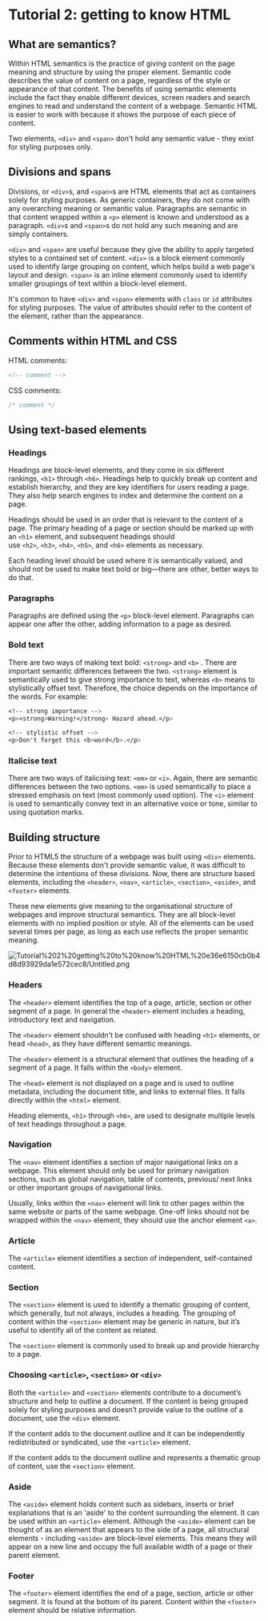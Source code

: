 # Tutorial 2: getting to know HTML

## What are semantics?

Within HTML semantics is the practice of giving content on the page meaning and structure by using the proper element. Semantic code describes the value of content on a page, regardless of the style or appearance of that content. The benefits of using semantic elements include the fact they enable different devices, screen readers and search engines to read and understand the content of a webpage. Semantic HTML is easier to work with because it shows the purpose of each piece of content.

Two elements, `<div>` and `<span>` don't hold any semantic value - they exist for styling purposes only.

## Divisions and spans

Divisions, or `<div>`s, and `<span>`s are HTML elements that act as containers solely for styling purposes. As generic containers, they do not come with any overarching meaning or semantic value. Paragraphs are semantic in that content wrapped within a `<p>` element is known and understood as a paragraph. `<div>`s and `<span>`s do not hold any such meaning and are simply containers.

`<div>` and `<span>` are useful because they give the ability to apply targeted styles to a contained set of content. `<div>` is a block element commonly used to identify large grouping on content, which helps build a web page's layout and design. `<span>` is an inline element commonly used to identify smaller groupings of text within a block-level element. 

It's common to have `<div>` and `<span>` elements with `class` or `id` attributes for styling purposes. The value of attributes should refer to the content of the element, rather than the appearance.

## Comments within HTML and CSS

HTML comments:

```html
<!-- comment -->
```

CSS comments:

```css
/* comment */
```

## Using text-based elements

### Headings

Headings are block-level elements, and they come in six different rankings, `<h1>` through `<h6>`. Headings help to quickly break up content and establish hierarchy, and they are key identifiers for users reading a page. They also help search engines to index and determine the content on a page.

Headings should be used in an order that is relevant to the content of a page. The primary heading of a page or section should be marked up with an `<h1>` element, and subsequent headings should use `<h2>`, `<h3>`, `<h4>`, `<h5>`, and `<h6>` elements as necessary.

Each heading level should be used where it is semantically valued, and should not be used to make text bold or big—there are other, better ways to do that.

### Paragraphs

Paragraphs are defined using the `<p>` block-level element. Paragraphs can appear one after the other, adding information to a page as desired.

### **Bold text**

There are two ways of making text bold: `<strong>` and `<b>` . There are important semantic differences between the two. `<strong>` element is semantically used to give strong importance to text, whereas `<b>` means to stylistically offset text. Therefore, the choice depends on the importance of the words. For example:

```css
<!-- strong importance -->
<p><strong>Warning!</strong> Hazard ahead.</p>

<!-- stylistic offset -->
<p>Don't forget this <b>word</b>.</p>
```

### Italicise text

There are two ways of italicising text: `<em>` or `<i>`. Again, there are semantic differences between the two options. `<em>` is used semantically to place a stressed emphasis on text (most commonly used option). The `<i>` element is used to semantically convey text in an alternative voice or tone, similar to using quotation marks.

## Building structure

Prior to HTML5 the structure of a webpage was built using `<div>` elements. Because these elements don't provide semantic value, it was difficult to determine the intentions of these divisions. Now, there are structure based  elements, including the `<header>`, `<nav>`, `<article>`, `<section>`, `<aside>`, and `<footer>` elements.

These new elements give meaning to the organisational structure of webpages and improve structural semantics. They are all block-level elements with no implied position or style. All of the elements can be used several times per page, as long as each use reflects the proper semantic meaning.

![Tutorial%202%20getting%20to%20know%20HTML%20e36e6150cb0b4d8d93929da1e572cec8/Untitled.png](Tutorial%202%20getting%20to%20know%20HTML%20e36e6150cb0b4d8d93929da1e572cec8/Untitled.png)

### Headers

The `<header>` element identifies the top of a page, article, section or other segment of a page. In general the `<header>` element includes a heading, introductory text and navigation.

The `<header>` element shouldn't be confused with heading `<h1>` elements, or head `<head>`, as they have different semantic meanings. 

The `<header>` element is a structural element that outlines the heading of a segment of a page. It falls within the `<body>` element.

The `<head>` element is not displayed on a page and is used to outline metadata, including the document title, and links to external files. It falls directly within the `<html>` element.

Heading elements, `<h1>` through `<h6>`, are used to designate multiple levels of text headings throughout a page.

### Navigation

The `<nav>` element identifies a section of major navigational links on a webpage. This element should only be used for primary navigation sections, such as global navigation, table of contents, previous/ next links or other important groups of navigational links.

Usually, links within the `<nav>` element will link to other pages within the same website or parts of the same webpage. One-off links should not be wrapped within the `<nav>` element, they should use the anchor element `<a>`.

### Article

The `<article>` element identifies a section of independent, self-contained content. 

### Section

The `<section>` element is used to identify a thematic grouping of content, which generally, but not always, includes a heading. The grouping of content within the `<section>` element may be generic in nature, but it’s useful to identify all of the content as related.

The `<section>` element is commonly used to break up and provide hierarchy to a page.

### Choosing `<article>`, `<section>` or `<div>`

Both the `<article>` and `<section>` elements contribute to a document’s structure and help to outline a document. If the content is being grouped solely for styling purposes and doesn’t provide value to the outline of a document, use the `<div>` element.

If the content adds to the document outline and it can be independently redistributed or syndicated, use the `<article>` element.

If the content adds to the document outline and represents a thematic group of content, use the `<section>` element.

### Aside

The `<aside>` element holds content such as sidebars, inserts or brief explanations that is an 'aside' to the content surrounding the element. It can be used within an `<article>` element. Although the `<aside>` element can be thought of as an element that appears to the side of a page, all structural elements - including `<aside>` are block-level elements. This means they will appear on a new line and occupy the full available width of a page or their parent element.

### Footer

The `<footer>` element identifies the end of a page, section, article or other segment. It is found at the bottom of its parent. Content within the `<footer>` element should be relative information.